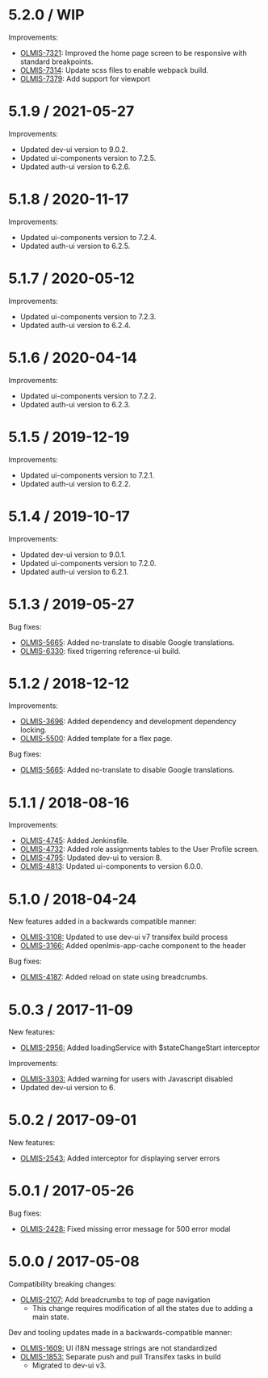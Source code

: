 5.2.0 / WIP
==================

Improvements:
* [OLMIS-7321](https://openlmis.atlassian.net/browse/OLMIS-7321): Improved the home page screen to be responsive with standard breakpoints.
* [OLMIS-7314](https://openlmis.atlassian.net/browse/OLMIS-7314): Update scss files to enable webpack build.
* [OLMIS-7379](https://openlmis.atlassian.net/browse/OLMIS-7379): Add support for viewport

5.1.9 / 2021-05-27
==================

Improvements:
* Updated dev-ui version to 9.0.2.
* Updated ui-components version to 7.2.5.
* Updated auth-ui version to 6.2.6.

5.1.8 / 2020-11-17
==================

Improvements:
* Updated ui-components version to 7.2.4.
* Updated auth-ui version to 6.2.5.

5.1.7 / 2020-05-12
==================

Improvements:
* Updated ui-components version to 7.2.3.
* Updated auth-ui version to 6.2.4.

5.1.6 / 2020-04-14
==================

Improvements:
* Updated ui-components version to 7.2.2.
* Updated auth-ui version to 6.2.3.

5.1.5 / 2019-12-19
==================

Improvements:
* Updated ui-components version to 7.2.1.
* Updated auth-ui version to 6.2.2.

5.1.4 / 2019-10-17
==================

Improvements:
* Updated dev-ui version to 9.0.1.
* Updated ui-components version to 7.2.0.
* Updated auth-ui version to 6.2.1.

5.1.3 / 2019-05-27
==================

Bug fixes:
* [OLMIS-5665](https://openlmis.atlassian.net/browse/OLMIS-5665): Added no-translate to disable Google translations.
* [OLMIS-6330](https://openlmis.atlassian.net/browse/OLMIS-6330): fixed trigerring reference-ui build.

5.1.2 / 2018-12-12
==================

Improvements:
* [OLMIS-3696](https://openlmis.atlassian.net/browse/OLMIS-3696): Added dependency and development dependency locking.
* [OLMIS-5500](https://openlmis.atlassian.net/browse/OLMIS-5500): Added template for a flex page.

Bug fixes:
* [OLMIS-5665](https://openlmis.atlassian.net/browse/OLMIS-5665): Added no-translate to disable Google translations.

5.1.1 / 2018-08-16
==================

Improvements:
* [OLMIS-4745](https://openlmis.atlassian.net/browse/OLMIS-4745): Added Jenkinsfile.
* [OLMIS-4732](https://openlmis.atlassian.net/browse/OLMIS-4732): Added role assignments tables to the User Profile screen.
* [OLMIS-4795](https://openlmis.atlassian.net/browse/OLMIS-4795): Updated dev-ui to version 8.
* [OLMIS-4813](https://openlmis.atlassian.net/browse/OLMIS-4813): Updated ui-components to version 6.0.0.

5.1.0 / 2018-04-24
==================

New features added in a backwards compatible manner:
* [OLMIS-3108:](https://openlmis.atlassian.net/browse/OLMIS-3108) Updated to use dev-ui v7 transifex build process
* [OLMIS-3166:](https://openlmis.atlassian.net/browse/OLMIS-3166) Added openlmis-app-cache component to the header

Bug fixes:
* [OLMIS-4187](https://openlmis.atlassian.net/browse/OLMIS-4187): Added reload on state using breadcrumbs.

5.0.3 / 2017-11-09
======================

New features:
* [OLMIS-2956:](https://openlmis.atlassian.net/browse/OLMIS-2956) Added loadingService with $stateChangeStart interceptor

Improvements:
* [OLMIS-3303:](https://openlmis.atlassian.net/browse/OLMIS-3303) Added warning for users with Javascript disabled
* Updated dev-ui version to 6.

5.0.2 / 2017-09-01
==================

New features:
* [OLMIS-2543:](https://openlmis.atlassian.net/browse/OLMIS-2543) Added interceptor for displaying
server errors

5.0.1 / 2017-05-26
==================

Bug fixes:
* [OLMIS-2428:](https://openlmis.atlassian.net/browse/OLMIS-2428) Fixed missing error message for 500 error modal

5.0.0 / 2017-05-08
==================

Compatibility breaking changes:

* [OLMIS-2107:](https://openlmis.atlassian.net/browse/OLMIS-2107) Add breadcrumbs to top of page navigation
  * This change requires modification of all the states due to adding a main state.

Dev and tooling updates made in a backwards-compatible manner:

* [OLMIS-1609:](https://openlmis.atlassian.net/browse/OLMIS-1609) UI i18N message strings are not standardized
* [OLMIS-1853:](https://openlmis.atlassian.net/browse/OLMIS-1853) Separate push and pull Transifex tasks in build
  * Migrated to dev-ui v3.
